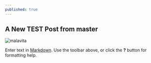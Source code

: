 ```yaml
---
published: true
---
```



## A New TEST Post from master

![malavita]({{site.baseurl}}/http://malavita.github.io/images/illustration.jpg)

Enter text in [Markdown](http://daringfireball.net/projects/markdown/). Use the toolbar above, or click the **?** button for formatting help.
